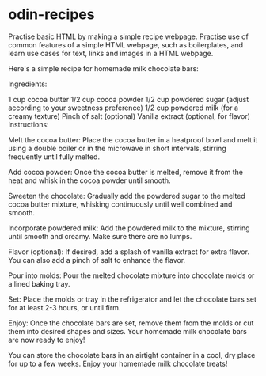 # odin-recipes
Practise basic HTML by making a simple recipe webpage.
Practise use of common features of a simple HTML webpage, such as boilerplates, and learn use cases for text, links and images in a HTML webpage.

Here's a simple recipe for homemade milk chocolate bars:

Ingredients:

1 cup cocoa butter
1/2 cup cocoa powder
1/2 cup powdered sugar (adjust according to your sweetness preference)
1/2 cup powdered milk (for a creamy texture)
Pinch of salt (optional)
Vanilla extract (optional, for flavor)
Instructions:

Melt the cocoa butter: Place the cocoa butter in a heatproof bowl and melt it using a double boiler or in the microwave in short intervals, stirring frequently until fully melted.

Add cocoa powder: Once the cocoa butter is melted, remove it from the heat and whisk in the cocoa powder until smooth.

Sweeten the chocolate: Gradually add the powdered sugar to the melted cocoa butter mixture, whisking continuously until well combined and smooth.

Incorporate powdered milk: Add the powdered milk to the mixture, stirring until smooth and creamy. Make sure there are no lumps.

Flavor (optional): If desired, add a splash of vanilla extract for extra flavor. You can also add a pinch of salt to enhance the flavor.

Pour into molds: Pour the melted chocolate mixture into chocolate molds or a lined baking tray.

Set: Place the molds or tray in the refrigerator and let the chocolate bars set for at least 2-3 hours, or until firm.

Enjoy: Once the chocolate bars are set, remove them from the molds or cut them into desired shapes and sizes. Your homemade milk chocolate bars are now ready to enjoy!

You can store the chocolate bars in an airtight container in a cool, dry place for up to a few weeks. Enjoy your homemade milk chocolate treats!